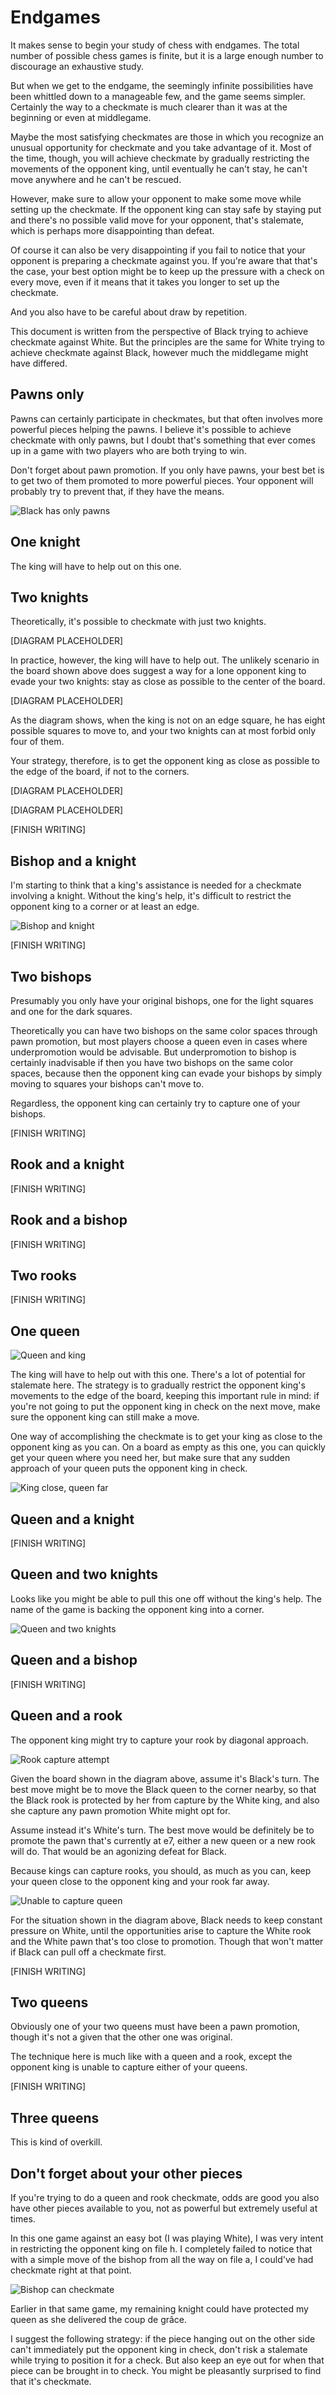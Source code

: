 # Endgames

It makes sense to begin your study of chess with endgames. The total number of 
possible chess games is finite, but it is a large enough number to discourage an 
exhaustive study.

But when we get to the endgame, the seemingly infinite possibilities have been 
whittled down to a manageable few, and the game seems simpler. Certainly the way 
to a checkmate is much clearer than it was at the beginning or even at 
middlegame.

Maybe the most satisfying checkmates are those in which you recognize an unusual 
opportunity for checkmate and you take advantage of it. Most of the time, 
though, you will achieve checkmate by gradually restricting the movements of the 
opponent king, until eventually he can't stay, he can't move anywhere and he 
can't be rescued.

However, make sure to allow your opponent to make some move while setting up the 
checkmate. If the opponent king can stay safe by staying put and there's no 
possible valid move for your opponent, that's stalemate, which is perhaps more 
disappointing than defeat.

Of course it can also be very disappointing if you fail to notice that your 
opponent is preparing a checkmate against you. If you're aware that that's the 
case, your best option might be to keep up the pressure with a check on every 
move, even if it means that it takes you longer to set up the checkmate.

And you also have to be careful about draw by repetition.

This document is written from the perspective of Black trying to achieve 
checkmate against White. But the principles are the same for White trying to 
achieve checkmate against Black, however much the middlegame might have 
differed.

## Pawns only

Pawns can certainly participate in checkmates, but that often involves more 
powerful pieces helping the pawns. I believe it's possible to achieve checkmate 
with only pawns, but I doubt that's something that ever comes up in a game with 
two players who are both trying to win.

Don't forget about pawn promotion. If you only have pawns, your best bet is to 
get two of them promoted to more powerful pieces. Your opponent will probably 
try to prevent that, if they have the means.

![Black has only pawns](../diagrams/endgames/BlackOnlyHasPawns.png)

## One knight

The king will have to help out on this one.

## Two knights

Theoretically, it's possible to checkmate with just two knights.

[DIAGRAM PLACEHOLDER]

In practice, however, the king will have to help out. The unlikely scenario in 
the board shown above does suggest a way for a lone opponent king to evade your 
two knights: stay as close as possible to the center of the board.

[DIAGRAM PLACEHOLDER]

As the diagram shows, when the king is not on an edge square, he has eight 
possible squares to move to, and your two knights can at most forbid only four 
of them.

Your strategy, therefore, is to get the opponent king as close as possible to 
the edge of the board, if not to the corners.

[DIAGRAM PLACEHOLDER]

[DIAGRAM PLACEHOLDER]

[FINISH WRITING]

## Bishop and a knight

I'm starting to think that a king's assistance is needed for a checkmate 
involving a knight. Without the king's help, it's difficult to restrict the 
opponent king to a corner or at least an edge.

![Bishop and knight](../diagrams/endgames/KingBishopKnightCheckmate.png)

[FINISH WRITING]

## Two bishops

Presumably you only have your original bishops, one for the light squares and 
one for the dark squares.

Theoretically you can have two bishops on the same color spaces through pawn 
promotion, but most players choose a queen even in cases where underpromotion 
would be advisable. But underpromotion to bishop is certainly inadvisable if 
then you have two bishops on the same color spaces, because then the opponent 
king can evade your bishops by simply moving to squares your bishops can't move 
to.

Regardless, the opponent king can certainly try to capture one of your bishops.

[FINISH WRITING]

## Rook and a knight

[FINISH WRITING]

## Rook and a bishop

[FINISH WRITING]

## Two rooks

[FINISH WRITING]

## One queen

![Queen and king](../diagrams/endgames/KingAndQueenEndgame.png)

The king will have to help out with this one. There's a lot of potential for 
stalemate here. The strategy is to gradually restrict the opponent king's 
movements to the edge of the board, keeping this important rule in mind: if 
you're not going to put the opponent king in check on the next move, make sure 
the opponent king can still make a move.

One way of accomplishing the checkmate is to get your king as close to the 
opponent king as you can. On a board as empty as this one, you can quickly get 
your queen where you need her, but make sure that any sudden approach of your 
queen puts the opponent king in check.

![King close, queen far](../diagrams/endgames/KingCloseQueenFar.png)

## Queen and a knight

[FINISH WRITING]

## Queen and two knights

Looks like you might be able to pull this one off without the king's help. The 
name of the game is backing the opponent king into a corner.

![Queen and two knights](../diagrams/endgames/QueenAnd2KnightsCheckmate.png)

## Queen and a bishop

[FINISH WRITING]

## Queen and a rook

The opponent king might try to capture your rook by diagonal approach.

![Rook capture attempt](../diagrams/endgames/WhiteKingTriesToCaptureRook.png)

Given the board shown in the diagram above, assume it's Black's turn. The best 
move might be to move the Black queen to the corner nearby, so that the Black 
rook is protected by her from capture by the White king, and also she capture 
any pawn promotion White might opt for.

Assume instead it's White's turn. The best move would be definitely be to 
promote the pawn that's currently at e7, either a new queen or a new rook will 
do. That would be an agonizing defeat for Black.

Because kings can capture rooks, you should, as much as you can, keep your queen 
close to the opponent king and your rook far away.

![Unable to capture queen](../diagrams/endgames/KingUnableToCaptureQueen.png)

For the situation shown in the diagram above, Black needs to keep constant 
pressure on White, until the opportunities arise to capture the White rook and 
the White pawn that's too close to promotion. Though that won't matter if Black 
can pull off a checkmate first.

[FINISH WRITING]

## Two queens

Obviously one of your two queens must have been a pawn promotion, though it's 
not a given that the other one was original.

The technique here is much like with a queen and a rook, except the opponent 
king is unable to capture either of your queens.

[FINISH WRITING]

## Three queens

This is kind of overkill.

## Don't forget about your other pieces

If you're trying to do a queen and rook checkmate, odds are good you also have 
other pieces available to you, not as powerful but extremely useful at times.

In this one game against an easy bot (I was playing White), I was very intent in 
restricting the opponent king on file h. I completely failed to notice that with 
a simple move of the bishop from all the way on file a, I could've had checkmate 
right at that point.

![Bishop can checkmate](../diagrams/endgames/BishopCanCheckmate.png)

Earlier in that same game, my remaining knight could have protected my queen as 
she delivered the coup de gr&acirc;ce.

I suggest the following strategy: if the piece hanging out on the other side 
can't immediately put the opponent king in check, don't risk a stalemate while 
trying to position it for a check. But also keep an eye out for when that piece 
can be brought in to check. You might be pleasantly surprised to find that it's 
checkmate.